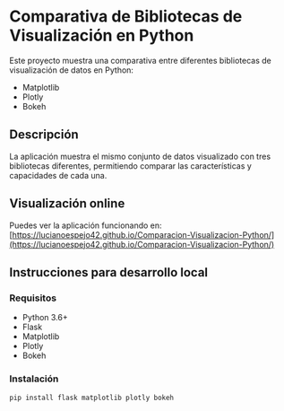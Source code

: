 # Comparativa de Bibliotecas de Visualización en Python

Este proyecto muestra una comparativa entre diferentes bibliotecas de visualización de datos en Python:
- Matplotlib
- Plotly
- Bokeh

## Descripción

La aplicación muestra el mismo conjunto de datos visualizado con tres bibliotecas diferentes, permitiendo comparar las características y capacidades de cada una.

## Visualización online

Puedes ver la aplicación funcionando en: [https://lucianoespejo42.github.io/Comparacion-Visualizacion-Python/](https://lucianoespejo42.github.io/Comparacion-Visualizacion-Python/)

## Instrucciones para desarrollo local

### Requisitos
- Python 3.6+
- Flask
- Matplotlib
- Plotly
- Bokeh

### Instalación

```bash
pip install flask matplotlib plotly bokeh
